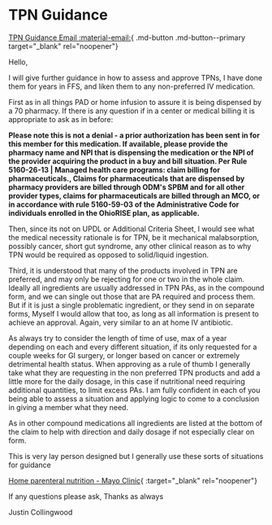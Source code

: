 # TPN Guidance

[TPN Guidance Email :material-email:](https://mygainwell-my.sharepoint.com/:u:/r/personal/christopher_nguyen_gainwelltechnologies_com/Documents/Evergreen/Emails/Processing%20TPN%20medications.msg?csf=1&web=1&e=zGViQA){ .md-button .md-button--primary target="_blank" rel="noopener"}

Hello,

I will give further guidance in how to assess and approve TPNs, I have done them for years in FFS, and liken them to any non-preferred IV medication.
 
First as in all things PAD or home infusion to assure it is being dispensed by a 70 pharmacy. If there is any question if in a center or medical billing it is appropriate to ask as in before:
 
**Please note this is not a denial - a prior authorization has been sent in for this member for this medication. If available, please provide the pharmacy name and NPI that is dispensing the medication or the NPI of the provider acquiring the product in a buy and bill situation. Per Rule 5160-26-13 | Managed health care programs: claim billing for pharmaceuticals., Claims for pharmaceuticals that are dispensed by pharmacy providers are billed through ODM's SPBM and for all other provider types, claims for pharmaceuticals are billed through an MCO, or in accordance with rule 5160-59-03 of the Administrative Code for individuals enrolled in the OhioRISE plan, as applicable.**
 
Then, since its not on UPDL or Additional Criteria Sheet, I would see what the medical necessity rationale is for TPN, be it mechanical malabsorption, possibly cancer, short gut syndrome, any other clinical reason as to why TPN would be required as opposed to solid/liquid ingestion.
 
Third, it is understood that many of the products involved in TPN are preferred, and may only be rejecting for one or two in the whole claim. Ideally all ingredients are usually addressed in TPN PAs, as in the compound form, and we can single out those that are PA required and process them. But if it is just a single problematic ingredient, or they send in on separate forms, Myself I would allow that too, as long as all information is present to achieve an approval. Again, very similar to an at home IV antibiotic.
 
As always try to consider the length of time of use, max of a year depending on each and every different situation, if its only requested for a couple weeks for GI surgery, or longer based on cancer or extremely detrimental health status.  When approving as a rule of thumb I generally take what they are requesting in the non preferred TPN products and add a little more for the daily dosage, in this case if nutritional need requiring additional quantities, to limit excess PAs. I am fully confident in each of you being able to assess a situation and applying logic to come to a conclusion in giving a member what they need.
 
As in other compound medications all ingredients are listed at the bottom of the claim to help with direction and daily dosage if not especially clear on form.
 
This is very lay person designed but I generally use these sorts of situations for guidance

[Home parenteral nutrition - Mayo Clinic](https://www.mayoclinic.org/tests-procedures/total-parenteral-nutrition/about/pac-20385081){ :target="_blank" rel="noopener"}
 
If any questions please ask, Thanks as always
 
Justin Collingwood

